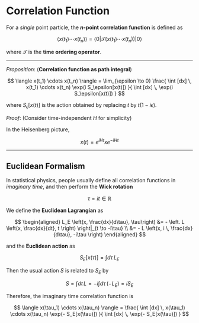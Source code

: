 # Correlation Function

For a *single* point particle, the **$n$-point correlation function** is defined as

$$
\langle x(t_1) \cdots x(t_n) \rangle
= \langle 0| \mathcal{T} (x(t_1) \cdots x(t_n)) |0 \rangle
$$

where $\mathcal{T}$ is the **time ordering operator**.

----

*Proposition*: (**Correlation function as path integral**)

$$
\langle x(t_1) \cdots x(t_n) \rangle
= \lim_{\epsilon \to 0} \frac{
    \int [dx] \, x(t_1) \cdots x(t_n)
    \exp(i S_\epsilon[x(t)])
}{
    \int [dx] \, \exp(i S_\epsilon[x(t)])
}
$$

where $S_\epsilon[x(t)]$ is the action obtained by replacing $t$ by $t(1-i\epsilon)$.

*Proof*: (Consider time-independent $H$ for simplicity)

In the Heisenberg picture, 

$$
x(t) = e^{iHt} x e^{-iHt}
$$

----

## Euclidean Formalism

In statistical physics, people usually define all correlation functions in *imaginary time*, and then perform the **Wick rotation**

$$
\tau = it \in \mathbb{R}
$$

We define the **Euclidean Lagrangian** as

$$
\begin{aligned}
    L_E \left(x, \frac{dx}{d\tau}, \tau\right)
    &= - \left.
    L \left(x, \frac{dx}{dt}, t \right)
    \right|_{t \to -i\tau}
    \\
    &= - L \left(x, i \, \frac{dx}{d\tau}, -i\tau \right)
\end{aligned}
$$

and the **Euclidean action** as

$$
S_E[x(\tau)] = \int d\tau \, L_E
$$

Then the usual action $S$ is related to $S_E$ by

$$
S = \int dt \, L
= -i \int d\tau \, (-L_E) = i S_E
$$

Therefore, the imaginary time correlation function is

$$
\langle x(\tau_1) \cdots x(\tau_n) \rangle
= \frac{
    \int [dx] \, x(\tau_1) \cdots x(\tau_n)
    \exp(- S_E[x(\tau)])
}{
    \int [dx] \, \exp(- S_E[x(\tau)])
}
$$

